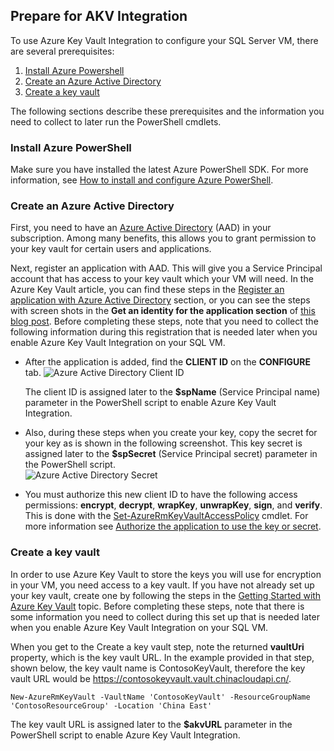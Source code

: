 ## Prepare for AKV Integration
To use Azure Key Vault Integration to configure your SQL Server VM, there are several prerequisites: 

1.	[Install Azure Powershell](#install-azure-powershell)
2.	[Create an Azure Active Directory](#create-an-azure-active-directory)
3.	[Create a key vault](#create-a-key-vault)

The following sections describe these prerequisites and the information you need to collect to later run the PowerShell cmdlets.

### Install Azure PowerShell
Make sure you have installed the latest Azure PowerShell SDK. For more information, see [How to install and configure Azure PowerShell](/documentation/articles/powershell-install-configure/).

### Create an Azure Active Directory
First, you need to have an [Azure Active Directory](https://azure.microsoft.com/trial/get-started-active-directory/) (AAD) in your subscription. Among many benefits, this allows you to grant permission to your key vault for certain users and applications.

Next, register an application with AAD. This will give you a Service Principal account that has access to your key vault which your VM will need. In the Azure Key Vault article, you can find these steps in the [Register an application with Azure Active Directory](/documentation/articles/key-vault-get-started/#register) section, or you can see the steps with screen shots in the **Get an identity for the application section** of [this blog post](http://blogs.technet.com/b/kv/archive/2015/01/09/azure-key-vault-step-by-step.aspx). Before completing these steps, note that you need to collect the following information during this registration that is needed later when you enable Azure Key Vault Integration on your SQL VM.

- After the application is added, find the **CLIENT ID**  on the **CONFIGURE** tab. 
	![Azure Active Directory Client ID](./media/virtual-machines-sql-server-akv-prepare/aad-client-id.png)
	
	The client ID is assigned later to the **$spName** (Service Principal name) parameter in the PowerShell script to enable Azure Key Vault Integration. 
- Also, during these steps when you create your key, copy the secret for your key as is shown in the following screenshot. This key secret is assigned later to the **$spSecret** (Service Principal secret) parameter in the PowerShell script.  
	![Azure Active Directory Secret](./media/virtual-machines-sql-server-akv-prepare/aad-sp-secret.png)
- You must authorize this new client ID to have the following access permissions: **encrypt**, **decrypt**, **wrapKey**, **unwrapKey**, **sign**, and **verify**. This is done with the [Set-AzureRmKeyVaultAccessPolicy](https://msdn.microsoft.com/zh-cn/library/azure/mt603625.aspx) cmdlet. For more information see [Authorize the application to use the key or secret](/documentation/articles/key-vault-get-started/#authorize).

### Create a key vault
In order to use Azure Key Vault to store the keys you will use for encryption in your VM, you need access to a key vault. If you have not already set up your key vault, create one by following the steps in the [Getting Started with Azure Key Vault](/documentation/articles/key-vault-get-started/) topic. Before completing these steps, note that there is some information you need to collect during this set up that is needed later when you enable Azure Key Vault Integration on your SQL VM.

When you get to the Create a key vault step, note the returned **vaultUri** property, which is the key vault URL. In the example provided in that step, shown below, the key vault name is ContosoKeyVault, therefore the key vault URL would be https://contosokeyvault.vault.chinacloudapi.cn/.

	New-AzureRmKeyVault -VaultName 'ContosoKeyVault' -ResourceGroupName 'ContosoResourceGroup' -Location 'China East'

The key vault URL is assigned later to the **$akvURL** parameter in the PowerShell script to enable Azure Key Vault Integration.
